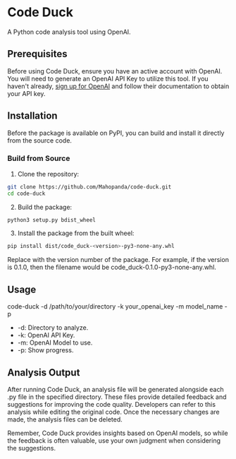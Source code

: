 # Code Duck

A Python code analysis tool using OpenAI.

## Prerequisites

Before using Code Duck, ensure you have an active account with OpenAI. You will need to generate an OpenAI API Key to utilize this tool. If you haven't already, [sign up for OpenAI](https://www.openai.com/signup/) and follow their documentation to obtain your API key.


## Installation

Before the package is available on PyPI, you can build and install it directly from the source code.

### Build from Source
1. Clone the repository:

```bash
git clone https://github.com/Mahopanda/code-duck.git
cd code-duck
```

2. Build the package:

```bash
python3 setup.py bdist_wheel
```

3. Install the package from the built wheel:
```bash
pip install dist/code_duck-<version>-py3-none-any.whl

```

Replace <version> with the version number of the package. For example, if the version is 0.1.0, then the filename would be code_duck-0.1.0-py3-none-any.whl.


## Usage
code-duck -d /path/to/your/directory -k your_openai_key -m model_name -p

- -d: Directory to analyze.
- -k: OpenAI API Key.
- -m: OpenAI Model to use.
- -p: Show progress.

## Analysis Output
After running Code Duck, an analysis file will be generated alongside each .py file in the specified directory. These files provide detailed feedback and suggestions for improving the code quality. Developers can refer to this analysis while editing the original code. Once the necessary changes are made, the analysis files can be deleted.

Remember, Code Duck provides insights based on OpenAI models, so while the feedback is often valuable, use your own judgment when considering the suggestions.


